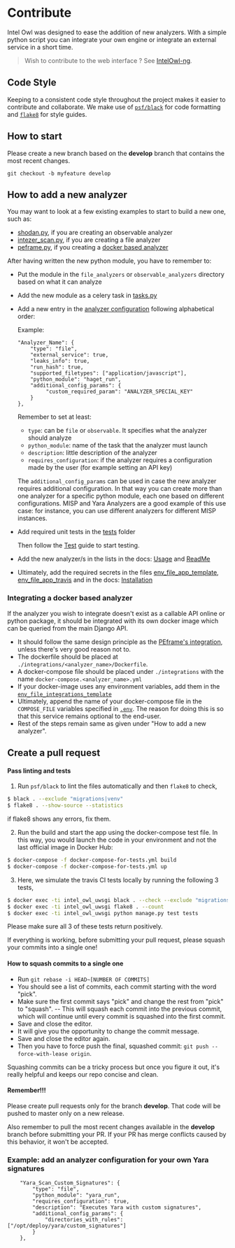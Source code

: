 # Contribute

Intel Owl was designed to ease the addition of new analyzers. With a simple python script you can integrate your own engine or integrate an external service in a short time.

> Wish to contribute to the web interface ? See [IntelOwl-ng](https://github.com/intelowlproject/IntelOwl-ng).

## Code Style
Keeping to a consistent code style throughout the project makes it easier to contribute and collaborate. We make use of [`psf/black`](https://github.com/psf/black) for code formatting and [`flake8`](https://flake8.pycqa.org) for style guides.

## How to start
Please create a new branch based on the **develop** branch that contains the most recent changes.

`git checkout -b myfeature develop`

## How to add a new analyzer
You may want to look at a few existing examples to start to build a new one, such as:
- [shodan.py](https://github.com/intelowlproject/IntelOwl/blob/develop/api_app/script_analyzers/observable_analyzers/shodan.py), if you are creating an observable analyzer
- [intezer_scan.py](https://github.com/intelowlproject/IntelOwl/blob/develop/api_app/script_analyzers/file_analyzers/intezer_scan.py), if you are creating a file analyzer
- [peframe.py](https://github.com/intelowlproject/IntelOwl/blob/develop/api_app/script_analyzers/file_analyzers/peframe.py), if you creating a [docker based analyzer](#integrating-a-docker-based-analyzer)

After having written the new python module, you have to remember to:
* Put the module in the `file_analyzers` or `observable_analyzers` directory based on what it can analyze
* Add the new module as a celery task in [tasks.py](https://github.com/intelowlproject/IntelOwl/blob/master/intel_owl/tasks.py)
* Add a new entry in the [analyzer configuration](https://github.com/intelowlproject/IntelOwl/blob/master/configuration/analyzer_config.json) following alphabetical order:
  
  Example:
  ```
  "Analyzer_Name": {
      "type": "file",
      "external_service": true,
      "leaks_info": true,
      "run_hash": true,
      "supported_filetypes": ["application/javascript"],
      "python_module": "haget_run",
      "additional_config_params": {
           "custom_required_param": "ANALYZER_SPECIAL_KEY"
      }
  },
  ```
  
  Remember to set at least:
  * `type`: can be `file` or `observable`. It specifies what the analyzer should analyze
  * `python_module`: name of the task that the analyzer must launch
  * `description`: little description of the analyzer
  * `requires_configuration`: if the analyzer requires a configuration made by the user (for example setting an API key)
  
  The `additional_config_params` can be used in case the new analyzer requires additional configuration.
  In that way you can create more than one analyzer for a specific python module, each one based on different configurations.
  MISP and Yara Analyzers are a good example of this use case: for instance, you can use different analyzers for different MISP instances.

* Add required unit tests in the [tests](https://github.com/intelowlproject/IntelOwl/blob/master/tests) folder
 
  Then follow the [Test](./Tests.md) guide to start testing.

* Add the new analyzer/s in the lists in the docs: [Usage](./Usage.md) and [ReadMe](https://github.com/intelowlproject/IntelOwl/blob/master/README.md)

* Ultimately, add the required secrets in the files [env_file_app_template](https://github.com/intelowlproject/IntelOwl/blob/master/env_file_app_template), [env_file_app_travis](https://github.com/certego/IntelOwl/blob/master/env_file_app_travis) and in the docs: [Installation](./Installation.md)

### Integrating a docker based analyzer
If the analyzer you wish to integrate doesn't exist as a callable API online or python package, it should be integrated with its own docker image
which can be queried from the main Django API.

* It should follow the same design principle as the [PEframe's integration](https://github.com/intelowlproject/IntelOwl/tree/develop/integrations), unless there's very good reason not to.
* The dockerfile should be placed at `./integrations/<analyzer_name>/Dockerfile`.
* A docker-compose file should be placed under `./integrations` with the name `docker-compose.<analyzer_name>.yml`
* If your docker-image uses any environment variables, add them in the [`env_file_integrations_template`](https://github.com/intelowlproject/IntelOwl/blob/develop/env_file_integrations_template)
* Ultimately, append the name of your docker-compose file in the `COMPOSE_FILE` variables specified in [`.env`](https://github.com/intelowlproject/IntelOwl/blob/develop/.env). The reason for doing this is so that this service remains optional to the end-user.
* Rest of the steps remain same as given under "How to add a new analyzer".

## Create a pull request

#### Pass linting and tests
1. Run `psf/black` to lint the files automatically and then `flake8` to check,

```bash
$ black . --exclude "migrations|venv"
$ flake8 . --show-source --statistics
```

  if flake8 shows any errors, fix them.

2. Run the build and start the app using the docker-compose test file. In this way, you would launch the code in your environment and not the last official image in Docker Hub:

```bash
$ docker-compose -f docker-compose-for-tests.yml build
$ docker-compose -f docker-compose-for-tests.yml up
```

3. Here, we simulate the travis CI tests locally by running the following 3 tests,

```bash
$ docker exec -ti intel_owl_uwsgi black . --check --exclude "migrations|venv"
$ docker exec -ti intel_owl_uwsgi flake8 . --count
$ docker exec -ti intel_owl_uwsgi python manage.py test tests
```

Please make sure all 3 of these tests return positively.

If everything is working, before submitting your pull request, please squash your commits into a single one!

#### How to squash commits to a single one

* Run `git rebase -i HEAD~[NUMBER OF COMMITS]`
* You should see a list of commits, each commit starting with the word "pick".
* Make sure the first commit says "pick" and change the rest from "pick" to "squash". -- This will squash each commit into the previous commit, which will continue until every commit is squashed into the first commit.
* Save and close the editor.
* It will give you the opportunity to change the commit message.
* Save and close the editor again.
* Then you have to force push the final, squashed commit: `git push --force-with-lease origin`.

Squashing commits can be a tricky process but once you figure it out, it's really helpful and keeps our repo concise and clean.

#### Remember!!!
Please create pull requests only for the branch **develop**. That code will be pushed to master only on a new release.

Also remember to pull the most recent changes available in the **develop** branch before submitting your PR. If your PR has merge conflicts caused by this behavior, it won't be accepted.

### Example: add an analyzer configuration for your own Yara signatures
```
    "Yara_Scan_Custom_Signatures": {
        "type": "file",
        "python_module": "yara_run",
        "requires_configuration": true,
        "description": "Executes Yara with custom signatures",
        "additional_config_params": {
            "directories_with_rules": ["/opt/deploy/yara/custom_signatures"]
        }
    },
```